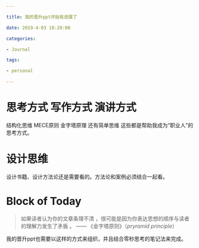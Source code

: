 ```yaml
---

title: 我的晋升ppt开始有进展了

date: 2019-4-03 18:20:00 

categories: 

- Journal

tags: 

- personal

---
```


# 思考方式 写作方式 演讲方式
结构化思维 MECE原则 金字塔原理 还有简单思维 这些都是帮助我成为“职业人”的思考方式。

# 设计思维
设计书籍、设计方法论还是需要看的。方法论和案例必须结合一起看。

# Block of Today
> 如果读者认为你的文章条理不清 ，很可能是因为你表达思想的顺序与读者的理解力发生了矛盾 。
—— 《金字塔原则》（*pryramid principle*）

我的晋升ppt也需要以这样的方式来组织，并且结合零秒思考的笔记法来完成。